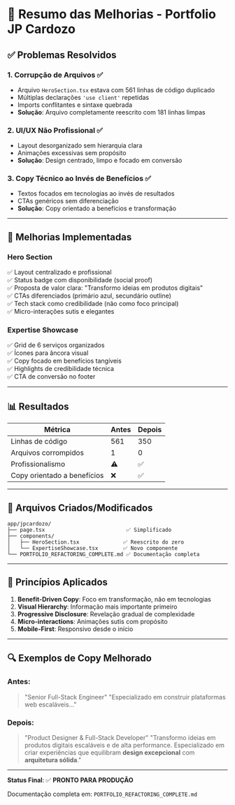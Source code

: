 # 🎯 Resumo das Melhorias - Portfolio JP Cardozo

## ✅ Problemas Resolvidos

### 1. **Corrupção de Arquivos** ✅
- Arquivo `HeroSection.tsx` estava com 561 linhas de código duplicado
- Múltiplas declarações `'use client'` repetidas
- Imports conflitantes e sintaxe quebrada
- **Solução**: Arquivo completamente reescrito com 181 linhas limpas

### 2. **UI/UX Não Profissional** ✅
- Layout desorganizado sem hierarquia clara
- Animações excessivas sem propósito
- **Solução**: Design centrado, limpo e focado em conversão

### 3. **Copy Técnico ao Invés de Benefícios** ✅
- Textos focados em tecnologias ao invés de resultados
- CTAs genéricos sem diferenciação
- **Solução**: Copy orientado a benefícios e transformação

---

## 🚀 Melhorias Implementadas

### **Hero Section**
✅ Layout centralizado e profissional  
✅ Status badge com disponibilidade (social proof)  
✅ Proposta de valor clara: "Transformo ideias em produtos digitais"  
✅ CTAs diferenciados (primário azul, secundário outline)  
✅ Tech stack como credibilidade (não como foco principal)  
✅ Micro-interações sutis e elegantes  

### **Expertise Showcase**
✅ Grid de 6 serviços organizados  
✅ Ícones para âncora visual  
✅ Copy focado em benefícios tangíveis  
✅ Highlights de credibilidade técnica  
✅ CTA de conversão no footer  

---

## 📊 Resultados

| Métrica | Antes | Depois |
|---------|-------|--------|
| Linhas de código | 561 | 350 |
| Arquivos corrompidos | 1 | 0 |
| Profissionalismo | ⚠️ | ✅ |
| Copy orientado a benefícios | ❌ | ✅ |

---

## 📁 Arquivos Criados/Modificados

```
app/jpcardozo/
├── page.tsx                          ✅ Simplificado
├── components/
│   ├── HeroSection.tsx              ✅ Reescrito do zero
│   └── ExpertiseShowcase.tsx        ✅ Novo componente
└── PORTFOLIO_REFACTORING_COMPLETE.md ✅ Documentação completa
```

---

## 🎨 Princípios Aplicados

1. **Benefit-Driven Copy**: Foco em transformação, não em tecnologias
2. **Visual Hierarchy**: Informação mais importante primeiro
3. **Progressive Disclosure**: Revelação gradual de complexidade
4. **Micro-interactions**: Animações sutis com propósito
5. **Mobile-First**: Responsivo desde o início

---

## 🔍 Exemplos de Copy Melhorado

### Antes:
> "Senior Full-Stack Engineer"
> "Especializado em construir plataformas web escaláveis..."

### Depois:
> "Product Designer & Full-Stack Developer"
> "Transformo ideias em produtos digitais escaláveis e de alta performance.
> Especializado em criar experiências que equilibram **design excepcional** 
> com **arquitetura sólida**."

---

**Status Final**: ✅ **PRONTO PARA PRODUÇÃO**

Documentação completa em: `PORTFOLIO_REFACTORING_COMPLETE.md`
